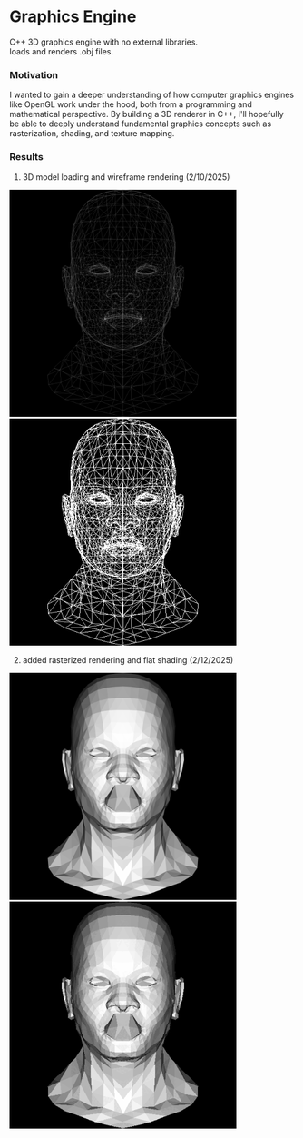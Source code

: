# Graphics Engine
C++ 3D graphics engine with no external libraries.  
    loads and renders .obj files.

### Motivation
I wanted to gain a deeper understanding of how computer graphics engines like OpenGL work under the hood, both from a programming and mathematical perspective. 
By building a 3D renderer in C++, I'll hopefully be able to deeply understand fundamental graphics concepts such as rasterization, shading, and texture mapping.

### Results
1) 3D model loading and wireframe rendering (2/10/2025)
<p align="left">
<img src="https://github.com/carlgombert/GraphicsEngine/blob/main/result/wireframe/head_wireframe.png" width="400" height="400"/>
<img src="https://github.com/carlgombert/GraphicsEngine/blob/main/result/wireframe/face_wireframe.gif" width="400" height="400"/>
</p>


2) added rasterized rendering and flat shading (2/12/2025)
<p align="left">
<img src="https://github.com/carlgombert/GraphicsEngine/blob/main/result/flat_shading/head_flat_shading.png" width="400" height="400"/>
<img src="https://github.com/carlgombert/GraphicsEngine/blob/main/result/flat_shading/head_flat_shading.gif" width="400" height="400"/>
</p>

